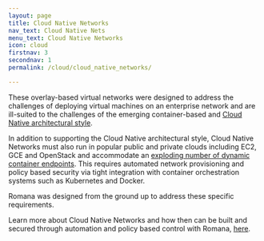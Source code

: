 ```yaml
---
layout: page
title: Cloud Native Networks
nav_text: Cloud Native Nets
menu_text: Cloud Native Networks
icon: cloud
firstnav: 3
secondnav: 1
permalink: /cloud/cloud_native_networks/

---
```



These overlay-based virtual networks were designed to address the challenges of deploying virtual machines on an enterprise network and are ill-suited to the challenges of the emerging container-based and [Cloud Native architectural style](/cloud/cloud_native_arch). 

In addition to supporting the Cloud Native architectural style, Cloud Native Networks must also run in popular public and private clouds including EC2, GCE and OpenStack and accommodate an [exploding number of dynamic container endpoints]( http://events.linuxfoundation.org/sites/events/files/slides/cc15_mcguire.pdf). This requires automated network provisioning and policy based security via tight integration with container orchestration systems such as Kubernetes and Docker.  

Romana was designed from the ground up to address these specific requirements.

Learn more about Cloud Native Networks and how then can be built and secured through automation and policy based control with Romana, [here](/cloud/network_automation/).

